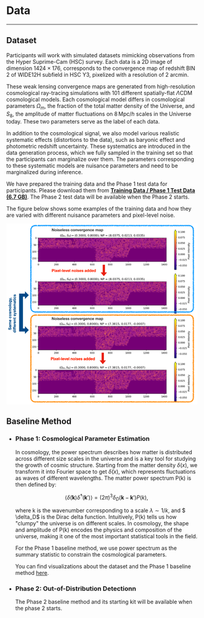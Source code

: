 # Data
***

## Dataset
Participants will work with simulated datasets mimicking observations from the Hyper Suprime-Cam (HSC) survey. Each data is a 2D image of dimension $1424 \times 176$, corresponds to the convergence map of redshift BIN 2 of WIDE12H subfield in HSC Y3, pixelized with a resolution of 2 arcmin. 

These weak lensing convergence maps are generated from high-resolution cosmological ray-tracing simulations with $101$ different spatially-flat $\Lambda \text{CDM}$ cosmological models. Each cosmological model differs in cosmological parameters $\Omega_m$, the fraction of the total matter density of the Universe, and $S_8$, the amplitude of matter fluctuations on $8 \,\mathrm{Mpc}/h$ scales in the Universe today. These two parameters serve as the label of each data. 

In addition to the cosmological signal, we also model various realistic systematic effects (distortions to the data), such as baryonic effect and photometric redshift uncertainty. These systematics are introduced in the data generation process, which we fully sampled in the training set so that the participants can marginalize over them. The parameters corresponding to these systematic models are nuisance parameters and need to be marginalized during inference.

We have prepared the training data and the Phase 1 test data for participants. Please download them from
[**<ins>Training Data / Phase 1 Test Data (6.7 GB)</ins>**](https://www.codabench.org/datasets/download/c99c803a-450a-4e51-b5dc-133686258428/). The Phase 2 test data will be available when the Phase 2 starts.


The figure below shows some examples of the training data and how they are varied with different nuisance parameters and pixel-level noise.
<center>
<img src="image-1.png" width="600"> 
</center>

## Baseline Method
- ### Phase 1: Cosmological Parameter Estimation
    In cosmology, the power spectrum describes how matter is distributed across different size scales in the universe and is a key tool for studying the growth of cosmic structure. Starting from the matter density $\delta(x)$, we transform it into Fourier space to get $\tilde{\delta}(x)$, which represents fluctuations as waves of different wavelengths. The matter power spectrum P(k) is then defined by:

    $$\langle \tilde{\delta}(\mathbf{k}) \tilde{\delta}^*(\mathbf{k}') \rangle = (2\pi)^3 \delta_D(\mathbf{k}-\mathbf{k}') P(k),$$

    where k is the wavenumber corresponding to a scale $\lambda \sim 1/k$, and $ \delta_D$ is the Dirac delta function. Intuitively, P(k) tells us how "clumpy" the universe is on different scales. In cosmology, the shape and amplitude of P(k) encodes the physics and composition of the universe, making it one of the most important statistical tools in the field.

    For the Phase 1 baseline method, we use power spectrum as the summary statistic to constrain the cosmological parameters.

    You can find visualizations about the dataset and the Phase 1 baseline method [<ins>here</ins>](https://github.com/FAIR-Universe/Cosmology_Challenge/blob/master/Phase_1_Startingkit_WL_PSAnalysis.ipynb).

- ### Phase 2: Out-of-Distribution Detectionn
    The Phase 2 baseline method and its starting kit will be available when the phase 2 starts.